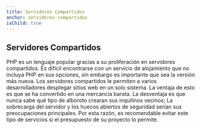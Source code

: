 ```yaml
---
title: Servidores Compartidos
anchor: servidores-compartidos
isChild: true
---
```


## Servidores Compartidos

PHP es un lenguaje popular gracias a su proliferación en servidores compartidos. Es difícil encontrarse con un servicio de alojamiento que no incluya PHP en sus opciones, sin embargo es importante que sea la versión más nueva. Los servidores compartidos le permiten a varios desarrolladores desplegar sitios web en un solo sistema. La ventaja de esto es que se ha convertido en una mercancía barata. La desventaja es que nunca sabe qué tipo de alboroto crearan sus inquilinos vecinos; La sobrecarga del servidor y los huecos abiertos de seguridad serían sus preocupaciones principales. Por esta razón, es recomendable evitar este tipo de servicios si el presupuesto de su proyecto lo permite.